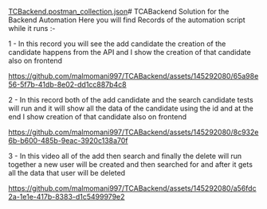 [TCBackend.postman_collection.json](https://github.com/malmomani997/TCABackend/files/13189667/TCBackend.postman_collection.json)# TCABackend
Solution for the Backend Automation 
Here you will find Records of the automation script while it runs :-

1 - In this record you will see the add candidate the creation of the candidate happens from the API and I show the creation of that candidate also on frontend 

https://github.com/malmomani997/TCABackend/assets/145292080/65a98e56-5f7b-41db-8e02-dd1cc887b4c8

2 - In this record both of the add candidate and the search candidate tests will run and it will show all the data of the candidate using the id and at the end I show creation of that candidate also on frontend 

https://github.com/malmomani997/TCABackend/assets/145292080/8c932e6b-b600-485b-9eac-3920c138a70f

3 - In this video all of the add then search and finally the delete will run together a new user will be created and then searched for and after it gets all the data that user will be deleted 

https://github.com/malmomani997/TCABackend/assets/145292080/a56fdc2a-1e1e-417b-8383-d1c5499979e2
